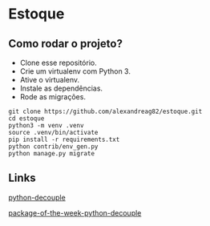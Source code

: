 # Estoque

## Como rodar o projeto?

* Clone esse repositório.
* Crie um virtualenv com Python 3.
* Ative o virtualenv.
* Instale as dependências.
* Rode as migrações.

```
git clone https://github.com/alexandreag82/estoque.git
cd estoque
python3 -m venv .venv
source .venv/bin/activate
pip install -r requirements.txt
python contrib/env_gen.py
python manage.py migrate
```

## Links

[python-decouple](https://github.com/henriquebastos/python-decouple)

[package-of-the-week-python-decouple](https://simpleisbetterthancomplex.com/2015/11/26/package-of-the-week-python-decouple.html)

